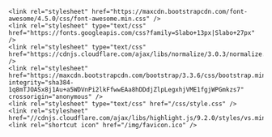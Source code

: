 <head>
    <meta content="en-au" http-equiv="Content-Language" />
    <meta content="text/html; charset=utf-8" http-equiv="Content-Type" /> 
    <meta name="viewport" content="width=device-width, initial-scale=1, maximum-scale=1" />
    <title>{{page.title}}</title>
	<link rel="shortcut icon" href="/favicon.ico" type="image/x-icon">
	<link rel="icon" href="/favicon.ico" type="image/x-icon">

    <link rel="stylesheet" href="https://maxcdn.bootstrapcdn.com/font-awesome/4.5.0/css/font-awesome.min.css" />
    <link rel="stylesheet" type="text/css" href="https://fonts.googleapis.com/css?family=Slabo+13px|Slabo+27px" />
    <link rel="stylesheet" type="text/css" href="https://cdnjs.cloudflare.com/ajax/libs/normalize/3.0.3/normalize.css" />
    <link rel="stylesheet" href="https://maxcdn.bootstrapcdn.com/bootstrap/3.3.6/css/bootstrap.min.css" integrity="sha384-1q8mTJOASx8j1Au+a5WDVnPi2lkFfwwEAa8hDDdjZlpLegxhjVME1fgjWPGmkzs7" crossorigin="anonymous" />
    <link rel="stylesheet" type="text/css" href="/css/style.css" />
	<link rel="stylesheet" href="//cdnjs.cloudflare.com/ajax/libs/highlight.js/9.2.0/styles/vs.min.css">
    <link rel="shortcut icon" href="/img/favicon.ico" />
</head>
